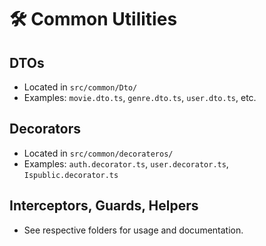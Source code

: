 # 🛠️ Common Utilities

## DTOs
- Located in `src/common/Dto/`
- Examples: `movie.dto.ts`, `genre.dto.ts`, `user.dto.ts`, etc.

## Decorators
- Located in `src/common/decorateros/`
- Examples: `auth.decorator.ts`, `user.decorator.ts`, `Ispublic.decorator.ts`

## Interceptors, Guards, Helpers
- See respective folders for usage and documentation.